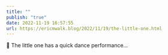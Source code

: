 ```yaml
---
title: ""
publish: "true"
date: 2022-11-19 16:57:55
url: https://ericmwalk.blog/2022/11/19/the-little-one.html
---
```


<div xmlns="http://www.w3.org/1999/xhtml">
<p>💃 The little one has a quick dance performance…</p>
</div>